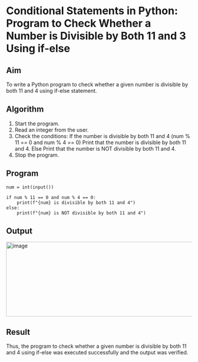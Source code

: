 # Conditional Statements in Python: Program to Check Whether a Number is Divisible by Both 11 and 3 Using if-else

## Aim
To write a Python program to check whether a given number is divisible by both 11 and 4 using if-else statement.

## Algorithm
1.  Start the program.
2.  Read an integer from the user.
3.  Check the conditions:
    If the number is divisible by both 11 and 4 (num % 11 == 0 and num % 4 == 0)
    Print that the number is divisible by both 11 and 4.
    Else
    Print that the number is NOT divisible by both 11 and 4.
4.  Stop the program.

## Program
```
num = int(input())

if num % 11 == 0 and num % 4 == 0:
    print(f"{num} is divisible by both 11 and 4")
else:
    print(f"{num} is NOT divisible by both 11 and 4")

```
## Output
<img width="878" height="202" alt="image" src="https://github.com/user-attachments/assets/948816e7-12af-42a7-acb5-e659287a6c3d" />


## Result
Thus, the program to check whether a given number is divisible by both 11 and 4 using if-else was executed successfully and the output was verified.
